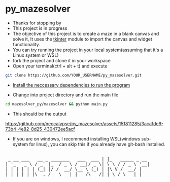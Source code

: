# py_mazesolver

- Thanks for stopping by
- This project is in progress
- The objective of this project is to create a maze in a blank canvas and solve it, It uses the [tkinter](https://docs.python.org/3/library/tkinter.html) module to import the canvas and widget functionality.
- You can try running the project in your local system(assuming that it's a Linux system or WSL)
- fork the project and clone it in your workspace
- Open your terminal(ctrl + alt + t) and execute
```bash
git clone https://github.com/YOUR_USERNAME/py_mazesolver.git
```
- [Install the neccessary dependencies to run the program](https://gist.github.com/KiranSatyaRaj/1b99f51c3c5833132a14a923c945d3a5)

- Change into project directory and run the main file 
```bash
cd mazesolver_py/mazesolver && python main.py
```
- This should be the output

https://github.com/neocalypse/py_mazesolver/assets/151811285/3aca1dc6-73b4-4e82-8d25-430472ee5acf

- If you are on windows, I recommend installing WSL(windows sub-system for linux), you can skip this if you already have git-bash installed.

<pre>    
 _ __ ___   __ _ _______   ___  ___ | |_   _____ _ __ 
| '_ ` _ \ / _` |_  / _ \ / __|/ _ \| \ \ / / _ \ '__|
| | | | | | (_| |/ /  __/ \__ \ (_) | |\ V /  __/ |   
|_| |_| |_|\__,_/___\___| |___/\___/|_| \_/ \___|_| 
</pre>
